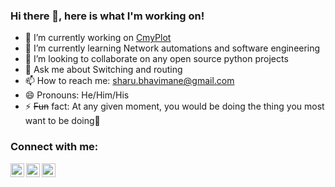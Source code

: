 ### Hi there 👋, here is what I'm working on!


- 🔭 I’m currently working on [CmyPlot](https://github.com/bradley-erickson/CmyPlot)
- 🌱 I’m currently learning Network automations and software engineering
- 👯 I’m looking to collaborate on any open source python projects 
- 💬 Ask me about Switching and routing
- 📫 How to reach me: sharu.bhavimane@gmail.com
- 😄 Pronouns: He/Him/His
- ⚡ <s>Fun</s> fact: At any given moment, you would be doing the thing you most want to be doing🤨

### Connect with me:

[<img align="left" alt="codeSTACKr | Twitter" width="22px" src="https://cdn.jsdelivr.net/npm/simple-icons@v3/icons/twitter.svg" />][twitter]
[<img align="left" alt="codeSTACKr | LinkedIn" width="22px" src="https://cdn.jsdelivr.net/npm/simple-icons@v3/icons/linkedin.svg" />][linkedin]
[<img align="left" alt="codeSTACKr | Instagram" width="22px" src="https://cdn.jsdelivr.net/npm/simple-icons@v3/icons/instagram.svg" />][instagram]

[twitter]: https://twitter.com/SharathKumarKV
[instagram]: https://www.instagram.com/sharathkumar_kv
[linkedin]: https://www.linkedin.com/in/sharath-kumar-v
